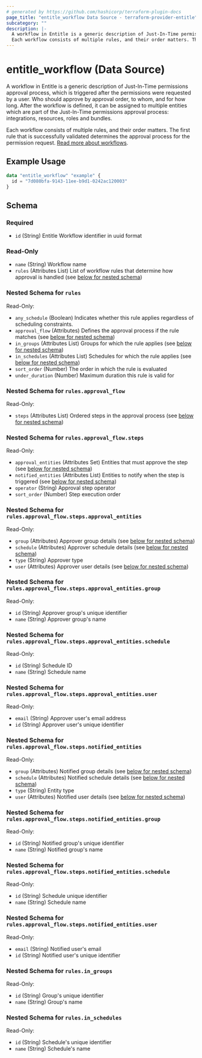```yaml
---
# generated by https://github.com/hashicorp/terraform-plugin-docs
page_title: "entitle_workflow Data Source - terraform-provider-entitle"
subcategory: ""
description: |-
  A workflow in Entitle is a generic description of Just-In-Time permissions approval process, which is triggered after the permissions were requested by a user. Who should approve by approval order, to whom, and for how long. After the workflow is defined, it can be assigned to multiple entities which are part of the Just-In-Time permissions approval process: integrations, resources, roles and bundles.
  Each workflow consists of multiple rules, and their order matters. The first rule that is successfully validated determines the approval process for the permission request. Read more about workflows https://docs.beyondtrust.com/entitle/docs/approval-workflows.
---
```


# entitle_workflow (Data Source)

A workflow in Entitle is a generic description of Just-In-Time permissions approval process, which is triggered after the permissions were requested by a user. Who should approve by approval order, to whom, and for how long. After the workflow is defined, it can be assigned to multiple entities which are part of the Just-In-Time permissions approval process: integrations, resources, roles and bundles.

Each workflow consists of multiple rules, and their order matters. The first rule that is successfully validated determines the approval process for the permission request. [Read more about workflows](https://docs.beyondtrust.com/entitle/docs/approval-workflows).

## Example Usage

```terraform
data "entitle_workflow" "example" {
  id = "7d080bfa-9143-11ee-b9d1-0242ac120003"
}
```

<!-- schema generated by tfplugindocs -->
## Schema

### Required

- `id` (String) Entitle Workflow identifier in uuid format

### Read-Only

- `name` (String) Workflow name
- `rules` (Attributes List) List of workflow rules that determine how approval is handled (see [below for nested schema](#nestedatt--rules))

<a id="nestedatt--rules"></a>
### Nested Schema for `rules`

Read-Only:

- `any_schedule` (Boolean) Indicates whether this rule applies regardless of scheduling constraints.
- `approval_flow` (Attributes) Defines the approval process if the rule matches (see [below for nested schema](#nestedatt--rules--approval_flow))
- `in_groups` (Attributes List) Groups for which the rule applies (see [below for nested schema](#nestedatt--rules--in_groups))
- `in_schedules` (Attributes List) Schedules for which the rule applies (see [below for nested schema](#nestedatt--rules--in_schedules))
- `sort_order` (Number) The order in which the rule is evaluated
- `under_duration` (Number) Maximum duration this rule is valid for

<a id="nestedatt--rules--approval_flow"></a>
### Nested Schema for `rules.approval_flow`

Read-Only:

- `steps` (Attributes List) Ordered steps in the approval process (see [below for nested schema](#nestedatt--rules--approval_flow--steps))

<a id="nestedatt--rules--approval_flow--steps"></a>
### Nested Schema for `rules.approval_flow.steps`

Read-Only:

- `approval_entities` (Attributes Set) Entities that must approve the step (see [below for nested schema](#nestedatt--rules--approval_flow--steps--approval_entities))
- `notified_entities` (Attributes List) Entities to notify when the step is triggered (see [below for nested schema](#nestedatt--rules--approval_flow--steps--notified_entities))
- `operator` (String) Approval step operator
- `sort_order` (Number) Step execution order

<a id="nestedatt--rules--approval_flow--steps--approval_entities"></a>
### Nested Schema for `rules.approval_flow.steps.approval_entities`

Read-Only:

- `group` (Attributes) Approver group details (see [below for nested schema](#nestedatt--rules--approval_flow--steps--approval_entities--group))
- `schedule` (Attributes) Approver schedule details (see [below for nested schema](#nestedatt--rules--approval_flow--steps--approval_entities--schedule))
- `type` (String) Approver type
- `user` (Attributes) Approver user details (see [below for nested schema](#nestedatt--rules--approval_flow--steps--approval_entities--user))

<a id="nestedatt--rules--approval_flow--steps--approval_entities--group"></a>
### Nested Schema for `rules.approval_flow.steps.approval_entities.group`

Read-Only:

- `id` (String) Approver group's unique identifier
- `name` (String) Approver group's name


<a id="nestedatt--rules--approval_flow--steps--approval_entities--schedule"></a>
### Nested Schema for `rules.approval_flow.steps.approval_entities.schedule`

Read-Only:

- `id` (String) Schedule ID
- `name` (String) Schedule name


<a id="nestedatt--rules--approval_flow--steps--approval_entities--user"></a>
### Nested Schema for `rules.approval_flow.steps.approval_entities.user`

Read-Only:

- `email` (String) Approver user's email address
- `id` (String) Approver user's unique identifier



<a id="nestedatt--rules--approval_flow--steps--notified_entities"></a>
### Nested Schema for `rules.approval_flow.steps.notified_entities`

Read-Only:

- `group` (Attributes) Notified group details (see [below for nested schema](#nestedatt--rules--approval_flow--steps--notified_entities--group))
- `schedule` (Attributes) Notified schedule details (see [below for nested schema](#nestedatt--rules--approval_flow--steps--notified_entities--schedule))
- `type` (String) Entity type
- `user` (Attributes) Notified user details (see [below for nested schema](#nestedatt--rules--approval_flow--steps--notified_entities--user))

<a id="nestedatt--rules--approval_flow--steps--notified_entities--group"></a>
### Nested Schema for `rules.approval_flow.steps.notified_entities.group`

Read-Only:

- `id` (String) Notified group's unique identifier
- `name` (String) Notified group's name


<a id="nestedatt--rules--approval_flow--steps--notified_entities--schedule"></a>
### Nested Schema for `rules.approval_flow.steps.notified_entities.schedule`

Read-Only:

- `id` (String) Schedule unique identifier
- `name` (String) Schedule name


<a id="nestedatt--rules--approval_flow--steps--notified_entities--user"></a>
### Nested Schema for `rules.approval_flow.steps.notified_entities.user`

Read-Only:

- `email` (String) Notified user's email
- `id` (String) Notified user's unique identifier





<a id="nestedatt--rules--in_groups"></a>
### Nested Schema for `rules.in_groups`

Read-Only:

- `id` (String) Group's unique identifier
- `name` (String) Group's name


<a id="nestedatt--rules--in_schedules"></a>
### Nested Schema for `rules.in_schedules`

Read-Only:

- `id` (String) Schedule's unique identifier
- `name` (String) Schedule's name
